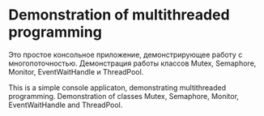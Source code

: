 # Demonstration of multithreaded programming

Это простое консольное приложение, демонстрирующее работу с многопоточностью. Демонстрация работы классов Mutex, Semaphore, Monitor, EventWaitHandle и ThreadPool.  

This is a simple console applicaton, demonstrating multithreaded programming. Demonstration of classes Mutex, Semaphore, Monitor, EventWaitHandle and ThreadPool. 
